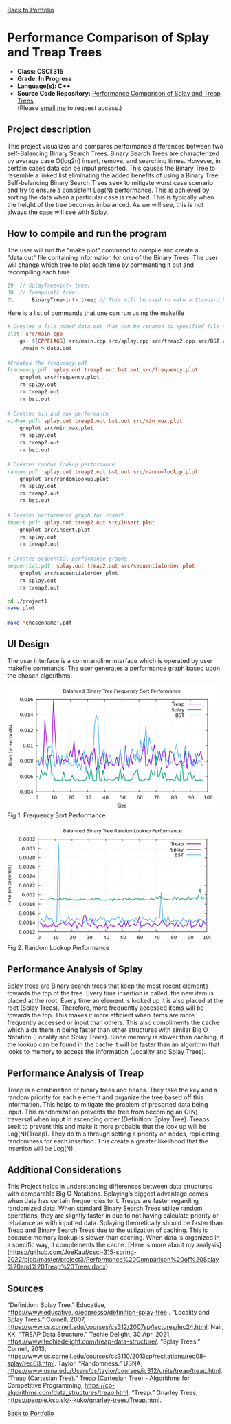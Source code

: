 [Back to Portfolio](./)

Performance Comparison of Splay and Treap Trees
===============

-   **Class: CSCI 315** 
-   **Grade: In Progress** 
-   **Language(s): C++** 
-   **Source Code Repository:** [Performance Comparison of Splay and Treap Trees](https://github.com/JoeKauf/csci-315-spring-2022/tree/master/project3)  
    (Please [email me](mailto:jakaufman@csustudent.net?subject=GitHub%20Access) to request access.)

## Project description

This project visualizes and compares performance differences between two self-Balancing Binary Search Trees. Binary Search Trees are characterized by average case O(log2n) insert, remove, and searching times. However, in certain cases data can be input presorted. This causes the Binary Tree to resemble a linked list eliminating the added benefits of using a Binary Tree. 
	Self-balancing Binary Search Trees seek to mitigate worst case scenario and try to ensure a consistent Log(N) performance. This is achieved by sorting the data when a particular case is reached. This is typically when the height of the tree becomes imbalanced. As we will see, this is not always the case will see with Splay.

## How to compile and run the program

The user will run the "make plot" command to compile and create a "data.out" file containing information for one of the Binary Trees. The user will change which tree to plot each time by commenting it out and recompiling each time.

```main.cpp
29	// SplayTree<int> tree;
30	// Treap<int> tree;
31      BinaryTree<int> tree; // This will be used to make a Standard Binary Tree
```
Here is a list of commands that one can run using the makefile
```makefile
# Creates a file named data.out that can be renamed to specified file name
plot: src/main.cpp 
	g++ ${CPPFLAGS} src/main.cpp src/splay.cpp src/treap2.cpp src/BST.cpp -o main
	./main > data.out

#Creates the frequency pdf
frequency.pdf: splay.out treap2.out bst.out src/frequency.plot
	gnuplot src/frequency.plot
	rm splay.out 
	rm treap2.out 
	rm bst.out 

# Creates min and max performance
minMax.pdf: splay.out treap2.out bst.out src/min_max.plot
	gnuplot src/min_max.plot
	rm splay.out 
	rm treap2.out 
	rm bst.out 

# Creates random lookup performance
random.pdf: splay.out treap2.out bst.out src/randomlookup.plot
	gnuplot src/randomlookup.plot
	rm splay.out 
	rm treap2.out 
	rm bst.out 

# Creates performance graph for insert
insert.pdf: splay.out treap2.out src/insert.plot
	gnuplot src/insert.plot
	rm splay.out 
	rm treap2.out 

# Creates sequential performance graphs
sequential.pdf: splay.out treap2.out src/sequentialorder.plot
	gnuplot src/sequentialorder.plot
	rm splay.out 
	rm treap2.out 
```

```bash
cd ./project1
make plot

make *chosenname*.pdf
```


## UI Design

The user interface is a commandline interface which is operated by user makefile commands. The user generates a performance graph based upon the chosen algorithms.

![screenshot](images/FreqSort.png)  
Fig 1. Frequency Sort Performance

![screenshot](images/RanLook.png)  
Fig 2. Random Lookup Performance


## Performance Analysis of Splay

  Splay trees are Binary search trees that keep the most recent elements towards the top of the tree. Every time insertion is called, the new item is placed at the root. Every time an element is looked up it is also placed at the root (Splay Trees). Therefore, more frequently accessed items will be towards the top. This makes it more efficient when items are more frequently accessed or input than others. This also compliments the cache which aids them in being faster than other structures with similar Big O Notation (Locality and Splay Trees). Since memory is slower than caching, if the lookup can be found in the cache it will be faster than an algorithm that looks to memory to access the information (Locality and Splay Trees).

## Performance Analysis of Treap

  Treap is a combination of binary trees and heaps. They take the key and a random priority for each element and organize the tree based off this information. This helps to mitigate the problem of presorted data being input. This randomization prevents the tree from becoming an O(N) traversal when input in ascending order (Definition: Splay Tree). Treaps seek to prevent this and make it more probable that the look up will be Log(N)(Treap). They do this through setting a priority on nodes, replicating randomness for each insertion. This create a greater likelihood that the insertion will be Log(N).



## Additional Considerations

  This Project helps in understanding differences between data structures with comparable Big O Notations. Splaying’s biggest advantage comes when data has certain frequencies to it. Treaps are faster regarding randomized data. When standard Binary Search Trees utilize random operations, they are slightly faster in due to not having calculate priority or rebalance as with inputted data. 
  Splaying theoretically should be faster than Treap and Binary Search Trees due to the utilization of caching. This is because memory lookup is slower than caching. When data is organized in a specific way, it complements the cache. [Here is more about my analysis] (https://github.com/JoeKauf/csci-315-spring-2022/blob/master/project3/Performance%20Comparison%20of%20Splay%20and%20Treap%20Trees.docx)

## Sources

“Definition: Splay Tree.” Educative, https://www.educative.io/edpresso/definition-splay-tree . 
“Locality and Splay Trees.” Cornell, 2007, https://www.cs.cornell.edu/courses/cs312/2007sp/lectures/lec24.html. 
Nair, KK. “TREAP Data Structure.” Techie Delight, 30 Apr. 2021, https://www.techiedelight.com/treap-data-structure/. 
“Splay Trees.” Cornell, 2013, https://www.cs.cornell.edu/courses/cs3110/2013sp/recitations/rec08-splay/rec08.html. 
Taylor. “Randomness.” USNA, https://www.usna.edu/Users/cs/taylor/courses/ic312/units/treap/treap.html. 
“Treap (Cartesian Tree).” Treap (Cartesian Tree) - Algorithms for Competitive Programming, https://cp-algorithms.com/data_structures/treap.html. 
“Treap.” Gnarley Trees, https://people.ksp.sk/~kuko/gnarley-trees/Treap.html. 


[Back to Portfolio](./)
